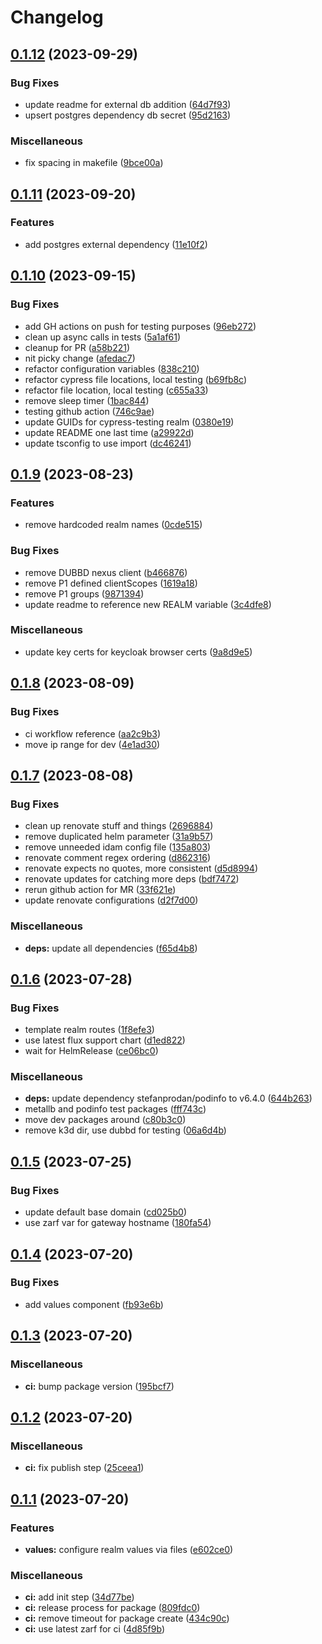 # Changelog

## [0.1.12](https://github.com/defenseunicorns/uds-idam/compare/v0.1.11...v0.1.12) (2023-09-29)


### Bug Fixes

* update readme for external db addition ([64d7f93](https://github.com/defenseunicorns/uds-idam/commit/64d7f93e38a920f0e73d96970696d7c94680675c))
* upsert postgres dependency db secret ([95d2163](https://github.com/defenseunicorns/uds-idam/commit/95d2163ce06c184884e4c6a52fd6d7249c3c48c5))


### Miscellaneous

* fix spacing in makefile ([9bce00a](https://github.com/defenseunicorns/uds-idam/commit/9bce00abfae1d4dd4ff96ad7fdf0912c97cef2ba))

## [0.1.11](https://github.com/defenseunicorns/uds-idam/compare/v0.1.10...v0.1.11) (2023-09-20)


### Features

* add postgres external dependency ([11e10f2](https://github.com/defenseunicorns/uds-idam/commit/11e10f25d4127a54ee7b82bd19719ebde9d1f9c2))

## [0.1.10](https://github.com/defenseunicorns/uds-idam/compare/v0.1.9...v0.1.10) (2023-09-15)


### Bug Fixes

* add GH actions on push for testing purposes ([96eb272](https://github.com/defenseunicorns/uds-idam/commit/96eb272574a5a65f33b85b6293b6dca1c4d9d44a))
* clean up async calls in tests ([5a1af61](https://github.com/defenseunicorns/uds-idam/commit/5a1af61aba3e1631d81e17bb9110010b65c13488))
* cleanup for PR ([a58b221](https://github.com/defenseunicorns/uds-idam/commit/a58b2217ed78e32ad60e4276997e31cf9d08af7c))
* nit picky change ([afedac7](https://github.com/defenseunicorns/uds-idam/commit/afedac711d12287e4e8e82dd22bd8b0c5d04960f))
* refactor configuration variables ([838c210](https://github.com/defenseunicorns/uds-idam/commit/838c2101228ebb2ff690aa651d385eef8bdf5c67))
* refactor cypress file locations, local testing ([b69fb8c](https://github.com/defenseunicorns/uds-idam/commit/b69fb8cd83c712992f17af3a16ea2d4fb03591d9))
* refactor file location, local testing ([c655a33](https://github.com/defenseunicorns/uds-idam/commit/c655a33dfc1f940accd7ea9bda3838c37de9b94e))
* remove sleep timer ([1bac844](https://github.com/defenseunicorns/uds-idam/commit/1bac844102ca0d6f8df42e117bdc80493dea58c4))
* testing github action ([746c9ae](https://github.com/defenseunicorns/uds-idam/commit/746c9ae941785db272569ffc87f6c52b340ffea8))
* update GUIDs for cypress-testing realm ([0380e19](https://github.com/defenseunicorns/uds-idam/commit/0380e19d3ae3175a72a840aedee6bd6972a02d3e))
* update README one last time ([a29922d](https://github.com/defenseunicorns/uds-idam/commit/a29922d867ae2a7efe949560ef98d32135bc8e87))
* update tsconfig to use import ([dc46241](https://github.com/defenseunicorns/uds-idam/commit/dc462416c35311f198803916a6a09badd3c8c2b7))

## [0.1.9](https://github.com/defenseunicorns/uds-idam/compare/v0.1.8...v0.1.9) (2023-08-23)


### Features

* remove hardcoded realm names ([0cde515](https://github.com/defenseunicorns/uds-idam/commit/0cde515e81c196362bc3fd5dd4368f861383aa93))


### Bug Fixes

* remove DUBBD nexus client ([b466876](https://github.com/defenseunicorns/uds-idam/commit/b466876b4b6aecb54fb13ea498fa4a4d6f6c61d6))
* remove P1 defined clientScopes ([1619a18](https://github.com/defenseunicorns/uds-idam/commit/1619a18253a13eeffb1c595dc93adb56345d3b43))
* remove P1 groups ([9871394](https://github.com/defenseunicorns/uds-idam/commit/9871394f2e04ac2cf1425dc99c7cb6a668fc1fec))
* update readme to reference new REALM variable ([3c4dfe8](https://github.com/defenseunicorns/uds-idam/commit/3c4dfe8d1b54f83f012507b6ad94f91a1f53def6))


### Miscellaneous

* update key certs for keycloak browser certs ([9a8d9e5](https://github.com/defenseunicorns/uds-idam/commit/9a8d9e56b52d60ecce761c581068da239fe28b04))

## [0.1.8](https://github.com/defenseunicorns/uds-idam/compare/v0.1.7...v0.1.8) (2023-08-09)


### Bug Fixes

* ci workflow reference ([aa2c9b3](https://github.com/defenseunicorns/uds-idam/commit/aa2c9b3232c41be95285e276a25869455f7e411e))
* move ip range for dev ([4e1ad30](https://github.com/defenseunicorns/uds-idam/commit/4e1ad300acf22acd55fb6e0c654c8de2b3b793ff))

## [0.1.7](https://github.com/defenseunicorns/uds-idam/compare/v0.1.6...v0.1.7) (2023-08-08)


### Bug Fixes

* clean up renovate stuff and things ([2696884](https://github.com/defenseunicorns/uds-idam/commit/2696884216b734008f2da17bc999f769b999754d))
* remove duplicated helm parameter ([31a9b57](https://github.com/defenseunicorns/uds-idam/commit/31a9b57bf3483a82cfc165dc8f117691b695d611))
* remove unneeded idam config file ([135a803](https://github.com/defenseunicorns/uds-idam/commit/135a803641111b7ec2121cfb3c59221655c57f3f))
* renovate comment regex ordering ([d862316](https://github.com/defenseunicorns/uds-idam/commit/d862316f78c687d09b0361cdd04d0461277768a2))
* renovate expects no quotes, more consistent ([d5d8994](https://github.com/defenseunicorns/uds-idam/commit/d5d899428194c86dc3cf05fdda9dd5df81ac84ad))
* renovate updates for catching more deps ([bdf7472](https://github.com/defenseunicorns/uds-idam/commit/bdf74725df08a75a23673ce49deafa2edda92534))
* rerun github action for MR ([33f621e](https://github.com/defenseunicorns/uds-idam/commit/33f621ec1bcf41e27fb5697dec2d796408b4a2b1))
* update renovate configurations ([d2f7d00](https://github.com/defenseunicorns/uds-idam/commit/d2f7d004afa20ab5a170cd213b7f3566cda44af9))


### Miscellaneous

* **deps:** update all dependencies ([f65d4b8](https://github.com/defenseunicorns/uds-idam/commit/f65d4b814de634fccaa5697d36a1af87643b9250))

## [0.1.6](https://github.com/defenseunicorns/uds-idam/compare/v0.1.5...v0.1.6) (2023-07-28)


### Bug Fixes

* template realm routes ([1f8efe3](https://github.com/defenseunicorns/uds-idam/commit/1f8efe36d7c4970e1af67b17d80ae921e7c5d819))
* use latest flux support chart ([d1ed822](https://github.com/defenseunicorns/uds-idam/commit/d1ed82281ca73c60468c72b5a9a11ba0b938d3c6))
* wait for HelmRelease ([ce06bc0](https://github.com/defenseunicorns/uds-idam/commit/ce06bc00583a0efa08fd1f17ce2af8e6bc30e714))


### Miscellaneous

* **deps:** update dependency stefanprodan/podinfo to v6.4.0 ([644b263](https://github.com/defenseunicorns/uds-idam/commit/644b2636f3a2a9566b4e6b6933d38ced7a18246a))
* metallb and podinfo test packages ([fff743c](https://github.com/defenseunicorns/uds-idam/commit/fff743cc23d3630c5ceac61634397e57032de9ff))
* move dev packages around ([c80b3c0](https://github.com/defenseunicorns/uds-idam/commit/c80b3c0472f91f3ec0124573163e785a94448943))
* remove k3d dir, use dubbd for testing ([06a6d4b](https://github.com/defenseunicorns/uds-idam/commit/06a6d4b89dcbcbe26ae0ef67eeb72527f15e6aba))

## [0.1.5](https://github.com/defenseunicorns/uds-idam/compare/v0.1.4...v0.1.5) (2023-07-25)


### Bug Fixes

* update default base domain ([cd025b0](https://github.com/defenseunicorns/uds-idam/commit/cd025b0aca1d6e196d43869fbc30f72de247d05e))
* use zarf var for gateway hostname ([180fa54](https://github.com/defenseunicorns/uds-idam/commit/180fa54441d7d9395ad91f498cbee5b624140625))

## [0.1.4](https://github.com/defenseunicorns/uds-idam/compare/v0.1.3...v0.1.4) (2023-07-20)


### Bug Fixes

* add values component ([fb93e6b](https://github.com/defenseunicorns/uds-idam/commit/fb93e6b5810e2d5ae24248cf6792ed969a4f0692))

## [0.1.3](https://github.com/defenseunicorns/uds-idam/compare/v0.1.2...v0.1.3) (2023-07-20)


### Miscellaneous

* **ci:** bump package version ([195bcf7](https://github.com/defenseunicorns/uds-idam/commit/195bcf71bb43d2f2b7fa51e417f600fae4d07341))

## [0.1.2](https://github.com/defenseunicorns/uds-idam/compare/v0.1.1...v0.1.2) (2023-07-20)


### Miscellaneous

* **ci:** fix publish step ([25ceea1](https://github.com/defenseunicorns/uds-idam/commit/25ceea1dd32c9fcbc616fd06005cd35420cda91a))

## [0.1.1](https://github.com/defenseunicorns/uds-idam/compare/v0.1.0...v0.1.1) (2023-07-20)


### Features

* **values:** configure realm values via files ([e602ce0](https://github.com/defenseunicorns/uds-idam/commit/e602ce0650ef99721562d190f1d02d6153380f08))


### Miscellaneous

* **ci:** add init step ([34d77be](https://github.com/defenseunicorns/uds-idam/commit/34d77befcabb791347dc3913e577a0bf8200c2bc))
* **ci:** release process for package ([809fdc0](https://github.com/defenseunicorns/uds-idam/commit/809fdc0624dd08ca35ad3b3bc4bc1b5eadb8e6e4))
* **ci:** remove timeout for package create ([434c90c](https://github.com/defenseunicorns/uds-idam/commit/434c90c9a176a1b65a68b1dd3150398a24aad32c))
* **ci:** use latest zarf for ci ([4d85f9b](https://github.com/defenseunicorns/uds-idam/commit/4d85f9b74a5832dcfdd510270c195be26eaac0a5))
